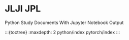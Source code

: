 # JLJl JPL

Python Study Documents With Jupyter Notebook Output

:::{toctree}
:maxdepth: 2
python/index
pytorch/index
:::
